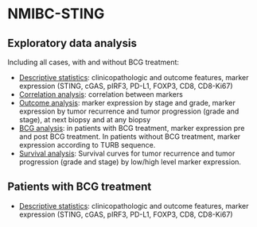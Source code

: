 # NMIBC-STING

## Exploratory data analysis
Including all cases, with and without BCG treatment:

- [Descriptive statistics](https://github.com/alcideschaux/NMIBC-STING/blob/master/EDA-01-DESCRIPTIVE.ipynb): clinicopathologic and outcome features, marker expression (STING, cGAS, pIRF3, PD-L1, FOXP3, CD8, CD8-Ki67)
- [Correlation analysis](https://github.com/alcideschaux/NMIBC-STING/blob/master/EDA-02-CORRELATION.ipynb): correlation between markers
- [Outcome analysis](https://github.com/alcideschaux/NMIBC-STING/blob/master/EDA-04-OUTCOME.ipynb): marker expression by stage and grade, marker expression by tumor recurrence and tumor progression (grade and stage), at next biopsy and at any biopsy
- [BCG analysis](https://github.com/alcideschaux/NMIBC-STING/blob/master/EDA-03-BCG.ipynb): in patients with BCG treatment, marker expression pre and post BCG treatment. In patients without BCG treatment, marker expression according to TURB sequence.
- [Survival analysis](https://github.com/alcideschaux/NMIBC-STING/blob/master/EDA-05-SURVIVAL.ipynb): Survival curves for tumor recurrence and tumor progression (grade and stage) by low/high level marker expression.

## Patients with BCG treatment
- [Descriptive statistics](https://github.com/alcideschaux/NMIBC-STING/blob/master/BCG-01-DESCRIPTIVE.ipynb): clinicopathologic and outcome features, marker expression (STING, cGAS, pIRF3, PD-L1, FOXP3, CD8, CD8-Ki67)

